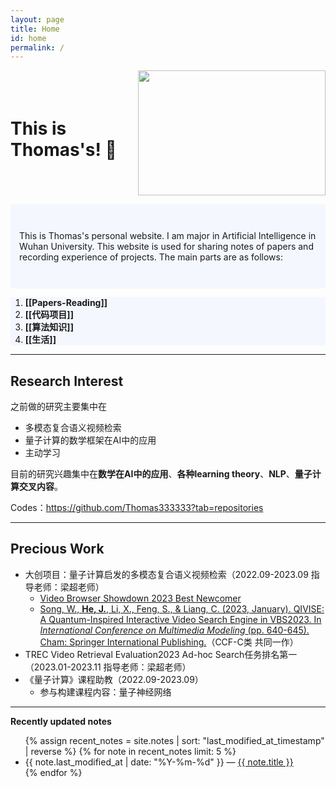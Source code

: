 ```yaml
---
layout: page
title: Home
id: home
permalink: / 
---
```


<style>     .container {         display: flex;         align-items: center;  justify-content: space-between;   }          .container img {         width: 300px;         height: 200px;     } </style>  
<div class="container">         <h1>This is Thomas's! 🌱 </h1> <img src='https://cdn.jsdelivr.net/gh/Thomas333333/MyPostImage/Images/DSC_7355.JPG' width="300" height="200"> </div>

<p style="padding: 3em 1em; background: #f5f7ff; border-radius: 4px;">
    This is Thomas's personal website. I am major in Artificial Intelligence in Wuhan University. This website is used for sharing notes of papers and recording experience of projects. The main parts are as follows:
    </p>
  <ol style="background: #f5f7ff;">
    <li style="background: #f5f7ff;"><strong>[[Papers-Reading]]</strong></li>
    <li style="background: #f5f7ff;"><strong>[[代码项目]]</strong></li>
    <li style="background: #f5f7ff;"><strong>[[算法知识]]</strong></li>
    <li style="background: #f5f7ff;"><strong>[[生活]]</strong></li>


  </ol>

---




## Research Interest

之前做的研究主要集中在

+ 多模态复合语义视频检索
+ 量子计算的数学框架在AI中的应用
+ 主动学习

目前的研究兴趣集中在**数学在AI中的应用**、**各种learning theory**、**NLP**、**量子计算交叉内容**。

Codes：<a href='https://github.com/Thomas333333?tab=repositories'>https://github.com/Thomas333333?tab=repositories </a>

---

## Precious Work

+ 大创项目：量子计算启发的多模态复合语义视频检索（2022.09-2023.09  指导老师：梁超老师）
  +  [Video Browser Showdown 2023 Best Newcomer](https://videobrowsershowdown.org/hall-of-fame/) 
  + [Song, W., **He, J.**, Li, X., Feng, S., & Liang, C. (2023, January). QIVISE: A Quantum-Inspired Interactive Video Search Engine in VBS2023. In *International Conference on Multimedia Modeling* (pp. 640-645). Cham: Springer International Publishing.](https://link.springer.com/chapter/10.1007/978-3-031-27077-2_52)（CCF-C类 共同一作）
+ TREC Video Retrieval Evaluation2023 Ad-hoc Search任务排名第一（2023.01-2023.11  指导老师：梁超老师）
+ 《量子计算》课程助教（2022.09-2023.09）
  + 参与构建课程内容：量子神经网络

---



<strong>Recently updated notes</strong>

<ul>
  {% assign recent_notes = site.notes | sort: "last_modified_at_timestamp" | reverse %}
  {% for note in recent_notes limit: 5 %}
    <li>
      {{ note.last_modified_at | date: "%Y-%m-%d" }} — <a class="internal-link" href="{{ note.url }}">{{ note.title }}</a>
    </li>
  {% endfor %}
</ul>

<style>
  .wrapper {
    max-width: 46em;
  }
</style>
